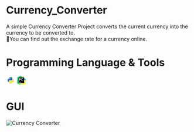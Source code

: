 # Currency_Converter
A simple Currency Converter Project converts the current currency into the currency to be converted to. <br>
📍You can find out the exchange rate for a currency online.

# Programming Language & Tools
[<code><img height="25" src="https://github.com/github/explore/blob/main/topics/python/python.png"></code>](https://www.python.org/)
[<code><img height="25" src="https://github.com/github/explore/blob/main/topics/pycharm/pycharm.png"></code>](https://www.jetbrains.com/pycharm/)

# GUI
<img width="289" alt="Currency Converter" src="https://user-images.githubusercontent.com/100073823/184253458-580802ab-465e-44d6-92c7-55b6c5faabdf.png">
